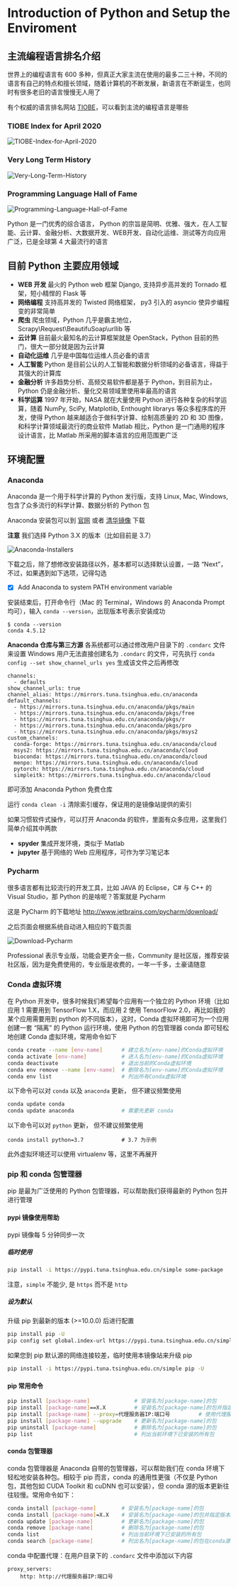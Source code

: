 # Introduction of Python and Setup the Enviroment

## 主流编程语言排名介绍

世界上的编程语言有 600 多种，但真正大家主流在使用的最多二三十种，不同的语言有自己的特点和擅长领域，随着计算机的不断发展，新语言在不断诞生，也同时有很多老旧的语言慢慢无人用了

有个权威的语言排名网站 [TIOBE](https://www.tiobe.com/tiobe-index/)，可以看到主流的编程语言是哪些

### TIOBE Index for April 2020

![TIOBE-Index-for-April-2020](figures/l02/l02-1-TIOBE-Index-for-April-2020.jpg)

### Very Long Term History

![Very-Long-Term-History](figures/l02/l02-1-Very-Long-Term-History.jpg)

### Programming Language Hall of Fame 

![Programming-Language-Hall-of-Fame](figures/l02/l02-1-Programming-Language-Hall-of-Fame.jpg)

Python 是一门优秀的综合语言， Python 的宗旨是简明、优雅、强大，在人工智能、云计算、金融分析、大数据开发、WEB开发、自动化运维、测试等方向应用广泛，已是全球第 4 大最流行的语言

## 目前 Python 主要应用领域

- **WEB 开发** 最火的 Python web 框架 Django, 支持异步高并发的 Tornado 框架，短小精悍的 Flask 等
- **网络编程** 支持高并发的 Twisted 网络框架， py3 引入的 asyncio 使异步编程变的非常简单
- **爬虫** 爬虫领域，Python 几乎是霸主地位，Scrapy\Request\BeautifuSoap\urllib 等
- **云计算** 目前最火最知名的云计算框架就是 OpenStack，Python 目前的热门，很大一部分就是因为云计算
- **自动化运维** 几乎是中国每位运维人员必备的语言
- **人工智能** Python 是目前公认的人工智能和数据分析领域的必备语言，得益于其强大的计算库
- **金融分析** 许多趋势分析、高频交易软件都是基于 Python，到目前为止，Python 仍是金融分析、量化交易领域里使用率最高的语言
- **科学运算** 1997 年开始，NASA 就在大量使用 Python 进行各种复杂的科学运算，随着 NumPy, SciPy, Matplotlib, Enthought librarys 等众多程序库的开发，使得 Python 越来越适合于做科学计算、绘制高质量的 2D 和 3D 图像，和科学计算领域最流行的商业软件 Matlab 相比，Python 是一门通用的程序设计语言，比 Matlab 所采用的脚本语言的应用范围更广泛

## 环境配置

### Anaconda

Anaconda 是一个用于科学计算的 Python 发行版，支持 Linux, Mac, Windows, 包含了众多流行的科学计算、数据分析的 Python 包

Anaconda 安装包可以到 [官网](https://www.anaconda.com/products/individual) 或者 [清华镜像](https://mirrors.tuna.tsinghua.edu.cn/anaconda/archive/?C=M&O=D) 下载

**注意** 我们选择 Python 3.X 的版本（比如目前是 3.7）

![Anaconda-Installers](figures/l02/l02-1-Anaconda-Installers.jpg)

下载之后，除了想修改安装路径以外，基本都可以选择默认设置，一路 “Next”，不过，如果遇到如下选项，记得勾选

- [x] Add Anaconda to system PATH environment variable

安装结束后，打开命令行（Mac 的 Terminal，Windows 的 Anaconda Prompt 均可），输入 `conda --version`，出现版本号表示安装成功

```console
$ conda --version
conda 4.5.12
```

**Anaconda 仓库与第三方源** 各系统都可以通过修改用户目录下的 `.condarc` 文件来设置
Windows 用户无法直接创建名为 `.condarc` 的文件，可先执行 `conda config --set show_channel_urls yes` 生成该文件之后再修改

```console
channels:
  - defaults
show_channel_urls: true
channel_alias: https://mirrors.tuna.tsinghua.edu.cn/anaconda
default_channels:
  - https://mirrors.tuna.tsinghua.edu.cn/anaconda/pkgs/main
  - https://mirrors.tuna.tsinghua.edu.cn/anaconda/pkgs/free
  - https://mirrors.tuna.tsinghua.edu.cn/anaconda/pkgs/r
  - https://mirrors.tuna.tsinghua.edu.cn/anaconda/pkgs/pro
  - https://mirrors.tuna.tsinghua.edu.cn/anaconda/pkgs/msys2
custom_channels:
  conda-forge: https://mirrors.tuna.tsinghua.edu.cn/anaconda/cloud
  msys2: https://mirrors.tuna.tsinghua.edu.cn/anaconda/cloud
  bioconda: https://mirrors.tuna.tsinghua.edu.cn/anaconda/cloud
  menpo: https://mirrors.tuna.tsinghua.edu.cn/anaconda/cloud
  pytorch: https://mirrors.tuna.tsinghua.edu.cn/anaconda/cloud
  simpleitk: https://mirrors.tuna.tsinghua.edu.cn/anaconda/cloud
```

即可添加 Anaconda Python 免费仓库

运行 `conda clean -i` 清除索引缓存，保证用的是镜像站提供的索引

如果习惯软件式操作，可以打开 Anaconda 的软件，里面有众多应用，这里我们简单介绍其中两款

- **spyder** 集成开发环境，类似于 Matlab
- **jupyter** 基于网络的 Web 应用程序，可作为学习笔记本 

### Pycharm

很多语言都有比较流行的开发工具，比如 JAVA 的 Eclipse，C# 与 C++ 的 Visual Studio，那 Python 的是啥呢？答案就是 Pycharm

这是 PyCharm 的下载地址 http://www.jetbrains.com/pycharm/download/

之后页面会根据系统自动进入相应的下载页面

![Download-Pycharm](figures/l02/l02-1-Download-Pycharm.jpg)

Professional 表示专业版，功能会更齐全一些，Community 是社区版，推荐安装社区版，因为是免费使用的，专业版是收费的，一年一千多，土豪请随意

### Conda 虚拟环境

在 Python 开发中，很多时候我们希望每个应用有一个独立的 Python 环境（比如应用 1 需要用到 TensorFlow 1.X，而应用 2 使用 TensorFlow 2.0，再比如我的某个应用需要用到 python 的不同版本），这时，Conda 虚拟环境即可为一个应用创建一套 “隔离” 的 Python 运行环境，使用 Python 的包管理器 conda 即可轻松地创建 Conda 虚拟环境，常用命令如下

```bash
conda create --name [env-name]      # 建立名为[env-name]的Conda虚拟环境
conda activate [env-name]           # 进入名为[env-name]的Conda虚拟环境
conda deactivate                    # 退出当前的Conda虚拟环境
conda env remove --name [env-name]  # 删除名为[env-name]的Conda虚拟环境
conda env list                      # 列出所有Conda虚拟环境
```

以下命令可以对 `conda` 以及 `anaconda` 更新， 但不建议频繁使用

```bash
conda update conda
conda update anaconda               # 需要先更新 conda
```

以下命令可以对 `python` 更新， 但不建议频繁使用

```
conda install python=3.7            # 3.7 为示例
```

此外虚拟环境还可以使用 virtualenv 等，这里不再展开

### pip 和 conda 包管理器

pip 是最为广泛使用的 Python 包管理器，可以帮助我们获得最新的 Python 包并进行管理

#### pypi 镜像使用帮助

pypi 镜像每 5 分钟同步一次

##### 临时使用

```bash
pip install -i https://pypi.tuna.tsinghua.edu.cn/simple some-package
```

注意，`simple` 不能少, 是 `https` 而不是 `http`

##### 设为默认

升级 pip 到最新的版本 (>=10.0.0) 后进行配置

```bash
pip install pip -U
pip config set global.index-url https://pypi.tuna.tsinghua.edu.cn/simple
```

如果您到 pip 默认源的网络连接较差，临时使用本镜像站来升级 pip

```bash
pip install -i https://pypi.tuna.tsinghua.edu.cn/simple pip -U
```

#### pip 常用命令

```bash
pip install [package-name]              # 安装名为[package-name]的包
pip install [package-name]==X.X         # 安装名为[package-name]的包并指定版本X.X
pip install [package-name] --proxy=代理服务器IP:端口号         # 使用代理服务器安装
pip install [package-name] --upgrade    # 更新名为[package-name]的包
pip uninstall [package-name]            # 删除名为[package-name]的包
pip list                                # 列出当前环境下已安装的所有包
```

#### conda 包管理器

conda 包管理器是 Anaconda 自带的包管理器，可以帮助我们在 conda 环境下轻松地安装各种包。相较于 pip 而言，conda 的通用性更强（不仅是 Python 包，其他包如 CUDA Toolkit 和 cuDNN 也可以安装），但 conda 源的版本更新往往较慢。常用命令如下：

```bash
conda install [package-name]        # 安装名为[package-name]的包
conda install [package-name]=X.X    # 安装名为[package-name]的包并指定版本X.X
conda update [package-name]         # 更新名为[package-name]的包
conda remove [package-name]         # 删除名为[package-name]的包
conda list                          # 列出当前环境下已安装的所有包
conda search [package-name]         # 列出名为[package-name]的包在conda源中的所有可用版本
```

conda 中配置代理：在用户目录下的 `.condarc` 文件中添加以下内容

```console
proxy_servers:
    http: http://代理服务器IP:端口号
```

